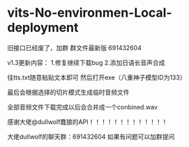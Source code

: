 # vits-No-environmen-Local-deployment

旧接口已经废了，加群 群文件最新版 691432604 

v1.3更新内容：
1.修复继续下载bug
2.添加日语长音声合成

往tts.txt随意粘贴文本即可 然后打开exe（八重神子模型ID为133）

最后会根据选择的切片模式生成临时音频文件 

全部音频文件下载完成以后会合并成一个conbined.wav

感谢大佬@dullwolf蠢狼的API！！！！！！！！！！！！！

大佬dullwolf的聊天群：691432604 如果有问题可以加群提问
